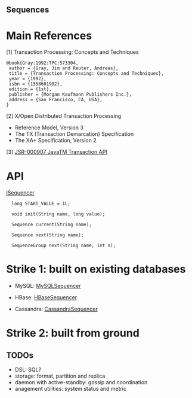 
Sequences
---------

# Main References

[1] Transaction Processing: Concepts and Techniques

    @book{Gray:1992:TPC:573304,
     author = {Gray, Jim and Reuter, Andreas},
     title = {Transaction Processing: Concepts and Techniques},
     year = {1992},
     isbn = {1558601902},
     edition = {1st},
     publisher = {Morgan Kaufmann Publishers Inc.},
     address = {San Francisco, CA, USA},
    }

[2] X/Open Distributed Transaction Processing

+ Reference Model, Version 3
+ The TX (Transaction Demarcation) Specification
+ The XA+ Specification, Version 2

[3] [JSR-000907 JavaTM Transaction API](https://www.jcp.org/en/jsr/detail?id=907)

# API

[ISequencer](sequences-api/src/main/java/com/spike/giantdataanalysis/sequences/api/ISequencer.java)

	  long START_VALUE = 1L;

	  void init(String name, long value);

	  Sequence current(String name);

	  Sequence next(String name);

	  SequenceGroup next(String name, int n);


# Strike 1: built on existing databases

+ MySQL: [MySQLSequencer](sequences-api-mysql/src/main/java/com/spike/giantdataanalysis/sequences/api/mysql/MySQLSequencer.java)

+ HBase: [HBaseSequencer](sequences-api-hbase/src/main/java/com/spike/giantdataanalysis/sequences/api/hbase/HBaseSequencer.java)

+ Cassandra: [CassandraSequencer](sequences-api-cassandra/src/main/java/com/spike/giantdataanalysis/sequences/api/cassandra/CassandraSequencer.java)

# Strike 2: built from ground

## TODOs

+ DSL: SQL?
+ storage: format, partition and replica
+ daemon with active-standby: gossip and coordination
+ anagement utilities: system status and metric
